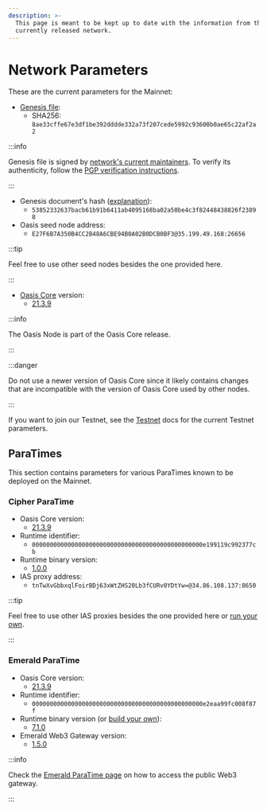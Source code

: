 ```yaml
---
description: >-
  This page is meant to be kept up to date with the information from the
  currently released network.
---
```


# Network Parameters

These are the current parameters for the Mainnet:

* [Genesis file](https://github.com/oasisprotocol/mainnet-artifacts/releases/download/2021-04-28/genesis.json):
  * SHA256: `8ae33cffe67e3df1be392dddde332a73f207cede5992c93600b0ae65c22af2a2`

:::info

Genesis file is signed by [network's current maintainers](https://github.com/oasisprotocol/mainnet-artifacts/blob/master/README.md#pgp-keys-of-current-maintainers). To verify its authenticity, follow the [PGP verification instructions](https://github.com/oasisprotocol/mainnet-artifacts/blob/master/README.md#verifying-genesis-file-signatures).

:::

* Genesis document's hash ([explanation](genesis-doc#genesis-file-vs-genesis-document)):
  * `53852332637bacb61b91b6411ab4095168ba02a50be4c3f82448438826f23898`
* Oasis seed node address:
  * `E27F6B7A350B4CC2B48A6CBE94B0A02B0DCB0BF3@35.199.49.168:26656`

:::tip

Feel free to use other seed nodes besides the one provided here.

:::

* [Oasis Core](https://github.com/oasisprotocol/oasis-core) version:
  * [21.3.9](https://github.com/oasisprotocol/oasis-core/releases/tag/v21.3.9)

:::info

The Oasis Node is part of the Oasis Core release.

:::

:::danger

Do not use a newer version of Oasis Core since it likely contains changes that are incompatible with the version of Oasis Core used by other nodes.

:::

If you want to join our Testnet, see the [Testnet](../foundation/testnet/) docs for the current Testnet parameters.

## ParaTimes

This section contains parameters for various ParaTimes known to be deployed on the Mainnet.

### Cipher ParaTime

* Oasis Core version:
  * [21.3.9](https://github.com/oasisprotocol/oasis-core/releases/tag/v21.3.9)
* Runtime identifier:
  * `000000000000000000000000000000000000000000000000e199119c992377cb`
* Runtime binary version:
  * [1.0.0](https://github.com/oasisprotocol/cipher-paratime/releases/tag/v1.0.0)
* IAS proxy address:
  * `tnTwXvGbbxqlFoirBDj63xWtZHS20Lb3fCURv0YDtYw=@34.86.108.137:8650`

:::tip

Feel free to use other IAS proxies besides the one provided here or [run your own](../run-a-node/set-up-your-node/run-an-ias-proxy).

:::

### Emerald ParaTime

* Oasis Core version:
  * [21.3.9](https://github.com/oasisprotocol/oasis-core/releases/tag/v21.3.9)
* Runtime identifier:
  * `000000000000000000000000000000000000000000000000e2eaa99fc008f87f`
* Runtime binary version (or [build your own](https://github.com/oasisprotocol/emerald-paratime/tree/v7.1.0#building)):
  * [7.1.0](https://github.com/oasisprotocol/emerald-paratime/releases/tag/v7.1.0)
* Emerald Web3 Gateway version:
  * [1.5.0](https://github.com/oasisprotocol/emerald-web3-gateway/releases/tag/v1.5.0)

:::info

Check the [Emerald ParaTime page](../developer-resources/emerald-paratime#web3-gateway) on how to access the public Web3 gateway.

:::
